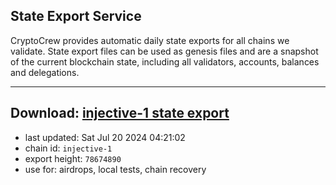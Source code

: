## State Export Service
CryptoCrew provides automatic daily state exports for all chains we validate. State export files can be used as genesis files and are a snapshot of the current blockchain state, including all validators, accounts, balances and delegations.

---
**Download: [injective-1 state export](https://dl-eu2.ccvalidators.com/SERVICE/injective/injective-1_export_78674890.json)**
---

- last updated: Sat Jul 20 2024 04:21:02
- chain id: `injective-1`
- export height: `78674890`
- use for: airdrops, local tests, chain recovery
